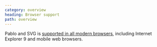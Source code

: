 ```yaml
---
category: overview
heading: Browser support
path: overview
---
```



Pablo and SVG is <a href="http://caniuse.com/#search=svg" target="_blank">supported in all modern browsers</a>, including Internet Explorer 9 and mobile web browsers. <span id="has-browser-support"> </span>

<script>
    document.addEventListener('DOMContentLoaded', function(){
        _site.browsersupport('#has-browser-support');
    }, false);
</script>

